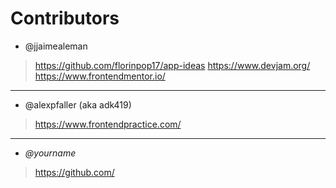 # Contributors

- @jjaimealeman
> https://github.com/florinpop17/app-ideas
> https://www.devjam.org/
> https://www.frontendmentor.io/

---

- @alexpfaller (aka adk419)
> https://www.frontendpractice.com/

---

- _@yourname_
> https://github.com/

